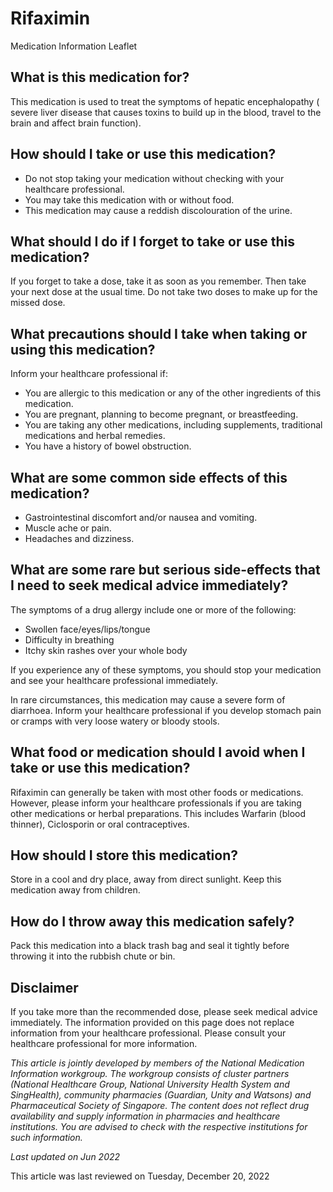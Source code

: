 # Rifaximin

Medication Information Leaflet

What is this medication for?
----------------------------

This medication is used to treat the symptoms of hepatic encephalopathy ( severe liver disease that causes toxins to build up in the blood, travel to the brain and affect brain function).

How should I take or use this medication?
-----------------------------------------

* Do not stop taking your medication without checking with your healthcare professional.
* You may take this medication with or without food.
* This medication may cause a reddish discolouration of the urine.

What should I do if I forget to take or use this medication?
------------------------------------------------------------

If you forget to take a dose, take it as soon as you remember. Then take your next dose at the usual time. Do not take two doses to make up for the missed dose.

What precautions should I take when taking or using this medication?
--------------------------------------------------------------------

Inform your healthcare professional if:

* You are allergic to this medication or any of the other ingredients of this medication.
* You are pregnant, planning to become pregnant, or breastfeeding.
* You are taking any other medications, including supplements, traditional medications and herbal remedies.
* You have a history of bowel obstruction.

What are some common side effects of this medication?
-----------------------------------------------------

* Gastrointestinal discomfort and/or nausea and vomiting.
* Muscle ache or pain.
* Headaches and dizziness.

What are some rare but serious side-effects that I need to seek medical advice immediately?
-------------------------------------------------------------------------------------------

The symptoms of a drug allergy include one or more of the following:

* Swollen face/eyes/lips/tongue
* Difficulty in breathing
* Itchy skin rashes over your whole body

If you experience any of these symptoms, you should stop your medication and see your healthcare professional immediately.

In rare circumstances, this medication may cause a severe form of diarrhoea. Inform your healthcare professional if you develop stomach pain or cramps with very loose watery or bloody stools.

What food or medication should I avoid when I take or use this medication?
--------------------------------------------------------------------------

Rifaximin can generally be taken with most other foods or medications. However, please inform your healthcare professionals if you are taking other medications or herbal preparations. This includes Warfarin (blood thinner), Ciclosporin or oral contraceptives.

How should I store this medication?
-----------------------------------

Store in a cool and dry place, away from direct sunlight. Keep this medication away from children.

How do I throw away this medication safely?
-------------------------------------------

Pack this medication into a black trash bag and seal it tightly before throwing it into the rubbish chute or bin.

Disclaimer
----------

If you take more than the recommended dose, please seek medical advice immediately. The information provided on this page does not replace information from your healthcare professional. Please consult your healthcare professional for more information.

*This article is jointly developed by members of the National Medication Information workgroup. The workgroup consists of cluster partners (National Healthcare Group, National University Health System and SingHealth), community pharmacies (Guardian, Unity and Watsons) and Pharmaceutical Society of Singapore. The content does not reflect drug availability and supply information in pharmacies and healthcare institutions. You are advised to check with the respective institutions for such information.*

*Last updated on Jun 2022*

This article was last reviewed on
Tuesday, December 20, 2022